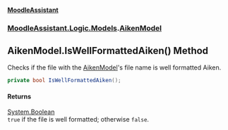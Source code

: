 #### [MoodleAssistant](index.md 'index')
### [MoodleAssistant.Logic.Models](MoodleAssistant.Logic.Models.md 'MoodleAssistant.Logic.Models').[AikenModel](MoodleAssistant.Logic.Models.AikenModel.md 'MoodleAssistant.Logic.Models.AikenModel')

## AikenModel.IsWellFormattedAiken() Method

Checks if the file with the [AikenModel](MoodleAssistant.Logic.Models.AikenModel.md 'MoodleAssistant.Logic.Models.AikenModel')'s file name is well formatted Aiken.

```csharp
private bool IsWellFormattedAiken();
```

#### Returns
[System.Boolean](https://docs.microsoft.com/en-us/dotnet/api/System.Boolean 'System.Boolean')  
`true` if the file is well formatted; otherwise `false`.